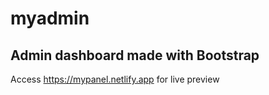 # myadmin
## Admin dashboard made with Bootstrap
Access https://mypanel.netlify.app for live preview
